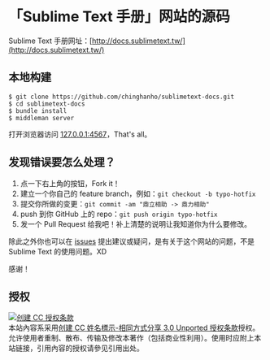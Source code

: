 # 「Sublime Text 手册」网站的源码

Sublime Text 手册网址：[http://docs.sublimetext.tw/](http://docs.sublimetext.tw/)

## 本地构建

    $ git clone https://github.com/chinghanho/sublimetext-docs.git
    $ cd sublimetext-docs
    $ bundle install
    $ middleman server

打开浏览器访问 [127.0.0.1:4567](http://127.0.0.1:4567)，That's all。

## 发现错误要怎么处理？

1. 点一下右上角的按钮，Fork it！
2. 建立一个你自己的 feature branch，例如：`git checkout -b typo-hotfix`
3. 提交你所做的变更：`git commit -am "鼎立相助 -> 鼎力相助"`
4. push 到你 GitHub 上的 repo：`git push origin typo-hotfix`
5. 发一个 Pull Request 给我吧！补上清楚的说明让我知道你为什么要修改。

除此之外你也可以在 [issues](https://github.com/chinghanho/sublimetext-docs/issues) 提出建议或疑问，是有关于这个网站的问题，不是 Sublime Text 的使用问题。XD

感谢！

## 授权

<a rel="license" href="http://creativecommons.org/licenses/by-sa/3.0/deed.zh_TW"><img alt="创建 CC 授权条款" style="border-width:0" src="http://i.creativecommons.org/l/by-sa/3.0/88x31.png" /></a><br />本站內容系采用<a rel="license" href="http://creativecommons.org/licenses/by-sa/3.0/deed.zh_TW">创建 CC 姓名標示-相同方式分享 3.0 Unported 授权条款</a>授权。允许使用者重制、散布、传输及修改本著作（包括商业性利用）。使用时应附上本站链接，引用內容的授权请參见引用出处。
